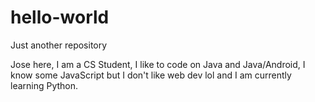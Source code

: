 # hello-world
Just another repository

Jose here, I am a CS Student, I like to code on Java and Java/Android, I know some JavaScript but I don't like web dev lol and I am currently learning Python.
